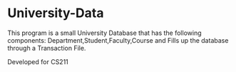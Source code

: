 # University-Data
This program is a small University Database that has the  following components: Department,Student,Faculty,Course and Fills up the database through a Transaction File.


Developed for CS211 
